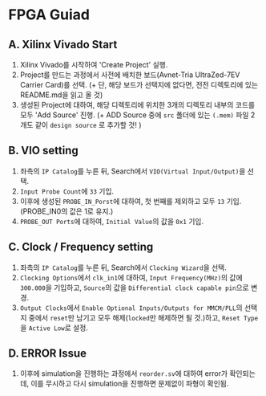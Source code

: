 # FPGA Guiad
## A. Xilinx Vivado Start
1. Xilinx Vivado를 시작하여 'Create Project' 실행.
2. Project를 만드는 과정에서 사전에 배치한 보드(Avnet-Tria UltraZed-7EV Carrier Card)를 선택.
(+ 단, 해당 보드가 선택지에 없다면, 전전 디렉토리에 있는 README.md을 읽고 올 것)
3. 생성된 Project에 대하여, 해당 디렉토리에 위치한 3개의 디렉토리 내부의 코드를 모두 'Add Source' 진행.
(+ ADD Source 중에 `src` 폴더에 있는 `(.mem)` 파일 2개도 같이 `design source` 로 추가할 것!  )

## B. VIO setting
1. 좌측의 `IP Catalog`를 누른 뒤, Search에서 `VIO(Virtual Input/Output)`을 선택.
2. `Input Probe Count`에 `33` 기입.
3. 이후에 생성된 `PROBE_IN_Porst`에 대하여, 첫 번째를 제외하고 모두 `13` 기입.(PROBE_IN0의 값은 1로 유지.)
4. `PROBE_OUT Ports`에 대하여, `Initial Value`의 값을 `0x1` 기입. 

## C. Clock / Frequency setting
1. 좌측의 `IP Catalog`를 누른 뒤, Search에서 `Clocking Wizard`을 선택.
2. `Clocking Options`에서 `clk_in1`에 대하여, `Input Frequency(MHz)`의 값에 `300.000`을 기입하고, `Source`의 값을 `Differential clock capable pin`으로 변경.
3. `Output Clocks`에서 `Enable Optional Inputs/Outputs for MMCM/PLL`의 선택지 중에서 `reset`만 남기고 모두 해제(`locked`만 해제하면 될 것.)하고, `Reset Type`을 `Active Low`로 설정.

## D. ERROR Issue
1. 이후에 simulation을 진행하는 과정에서 `reorder.sv`에 대하여 error가 확인되는데, 이를 무시하고 다시 simulation을 진행하면 문제없이 파형이 확인됨.
